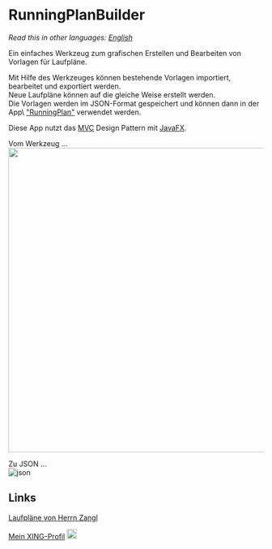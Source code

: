 # RunningPlanBuilder

*Read this in other languages: [English](README.md)*

Ein einfaches Werkzeug zum grafischen Erstellen und Bearbeiten von Vorlagen für Laufpläne.

Mit Hilfe des Werkzeuges können bestehende Vorlagen importiert, bearbeitet und exportiert werden.\
Neue Laufpläne können auf die gleiche Weise erstellt werden.\
Die Vorlagen werden im JSON-Format gespeichert und können dann in der App\ ["RunningPlan"](https://github.com/hiroladev/RunningPlan) verwendet werden.

Diese App nutzt das [MVC](https://en.wikipedia.org/wiki/Model%E2%80%93view%E2%80%93controller) Design Pattern 
mit [JavaFX](https://openjfx.io/).

Vom Werkzeug ...\
<img src="https://user-images.githubusercontent.com/48058062/164887664-1a90e27b-a575-4a19-9152-17c1b08d6779.png" width="800" height="600"/>

Zu JSON ...\
![json](https://user-images.githubusercontent.com/48058062/164887804-0f1d1c88-6496-450c-b68b-bbd388325079.png)

## Links

[Laufpläne von Herrn Zangl](https://lauftipps.ch/kostenlose-trainingsplaene/)

[Mein XING-Profil](https://www.xing.com/profile/Michael_Schmidt2350/cv) 
<image src="https://user-images.githubusercontent.com/48058062/152635585-d82a0f6d-1c4b-42c5-831f-eaf3caba1bd8.png" width="20" height="20">

